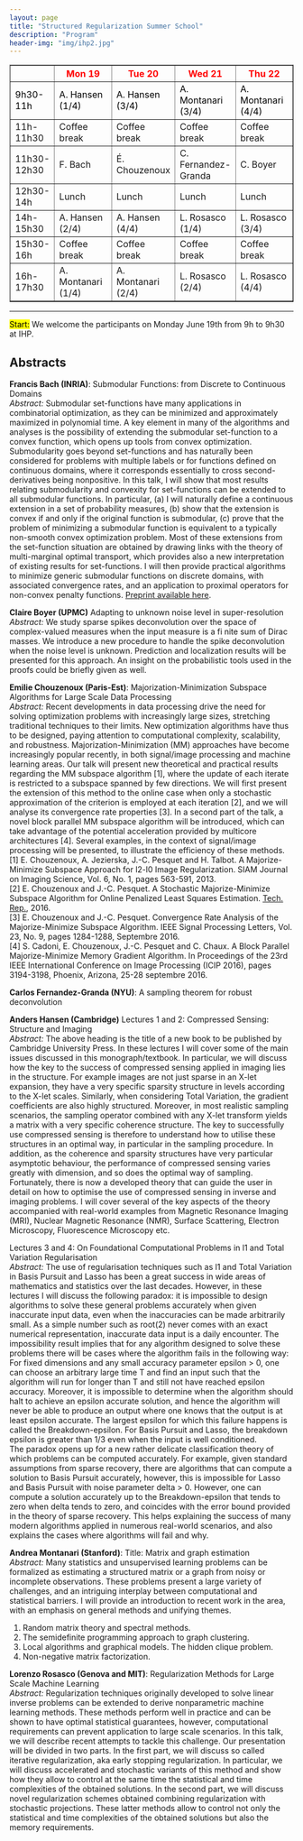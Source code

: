 ```yaml
---
layout: page
title: "Structured Regularization Summer School"
description: "Program"
header-img: "img/ihp2.jpg"
---
```


<table style="align:center" border="1">
  <tr style="color:red">
    <th style="width:14%"></th>
    <th style="width:21%">Mon 19</th>
    <th style="width:21%">Tue 20</th>
    <th style="width:21%">Wed 21</th>
    <th style="width:21%">Thu 22</th>
  </tr>
  <tr style="color:black">
    <td>9h30-11h</td>
    <td>A. Hansen (1/4)</td>
    <td>A. Hansen (3/4)</td>
    <td>A. Montanari (3/4)</td>
    <td>A. Montanari (4/4)</td>
  </tr>
  <tr color="black">
    <td>11h-11h30 </td>
    <td>Coffee break</td>
    <td>Coffee break</td>
    <td>Coffee break</td>
    <td>Coffee break</td>
  </tr>
    <tr color="black">
    <td>11h30-12h30</td>
    <td>F. Bach</td>
    <td>É. Chouzenoux</td>
    <td>C. Fernandez-Granda</td>
    <td>C. Boyer</td>
  </tr>
    <tr color="black">
    <td>12h30-14h</td>
    <td>Lunch</td>
    <td>Lunch</td>
    <td>Lunch</td>
    <td>Lunch</td>
  </tr>
    <tr color="black">
    <td>14h-15h30</td>
    <td>A. Hansen (2/4)</td>
    <td>A. Hansen (4/4)</td>
    <td>L. Rosasco (1/4)</td>
    <td>L. Rosasco (3/4)</td>
  </tr>
    <tr color="black">
    <td>15h30-16h</td>
    <td>Coffee break</td>
    <td>Coffee break</td>
    <td>Coffee break</td>
    <td>Coffee break</td>
  </tr>
    <tr color="black">
    <td>16h-17h30</td>
    <td>A. Montanari (1/4)</td>
    <td>A. Montanari (2/4)</td>
    <td>L. Rosasco (2/4)</td>
    <td>L. Rosasco (4/4)</td>
  </tr>
  </table>


___
<mark>Start:</mark> We welcome the participants on Monday June 19th from 9h to 9h30 at IHP.

Abstracts
-------


**Francis Bach (INRIA)**: Submodular Functions: from Discrete to Continuous Domains <br/>
_Abstract:_ Submodular set-functions have many applications in combinatorial optimization, as they can be minimized and approximately maximized in polynomial time. A key element in many of the algorithms and analyses is the possibility of extending the submodular set-function to a convex function, which opens up tools from convex optimization. Submodularity goes beyond set-functions and has naturally been considered for problems with multiple labels or for functions defined on continuous domains, where it corresponds essentially to cross second-derivatives being nonpositive. In this talk, I will show that most results relating submodularity and convexity for set-functions can be extended to all submodular functions. In particular, (a) I will naturally define a continuous extension in a set of probability measures, (b) show that the extension is convex if and only if the original function is submodular, (c) prove that the problem of minimizing a submodular function is equivalent to a typically non-smooth convex optimization problem. Most of these extensions from the set-function situation are obtained by drawing links with the theory of multi-marginal optimal transport, which provides also a new interpretation of existing results for set-functions. I will then provide practical algorithms to minimize generic submodular functions on discrete domains, with associated convergence rates, and an application to proximal operators for non-convex penalty functions. [Preprint available here](https://hal.archives-ouvertes.fr/hal-01222319v2/document).


**Claire Boyer (UPMC)** Adapting to unknown noise level in super-resolution
<br/>
_Abstract:_  We study sparse spikes deconvolution over the space of complex-valued measures when the input measure is a fi nite sum of Dirac masses. We introduce a new procedure to handle the spike deconvolution when the noise level is unknown. Prediction and localization results will be presented for this approach. An insight on the probabilistic tools used in the proofs could be briefly given as well.

**Emilie Chouzenoux (Paris-Est)**: Majorization-Minimization Subspace Algorithms for Large Scale Data Processing<br/>
_Abstract:_ Recent developments in data processing drive the need for solving optimization problems with increasingly large sizes, stretching traditional techniques to their limits. New optimization algorithms have thus to be designed, paying attention to computational complexity, scalability, and robustness. Majorization-Minimization (MM) approaches have become increasingly popular recently, in both signal/image processing and machine learning areas. Our talk will present new theoretical and practical results regarding the MM subspace algorithm [1], where the update of each iterate is restricted to a subspace spanned by few directions. We will first present the extension of this method to the online case when only a stochastic approximation of the criterion is employed at each iteration [2], and we will analyse its convergence rate properties [3]. In a second part of the talk, a novel block parallel MM subspace algorithm will be introduced, which can take advantage of the potential acceleration provided by multicore architectures [4]. Several examples, in the context of signal/image processing will be presented, to illustrate the efficiency of these methods. <br/>
[1] E. Chouzenoux, A. Jezierska, J.-C. Pesquet and H. Talbot. A Majorize-Minimize Subspace Approach for l2-l0 Image Regularization. SIAM Journal on Imaging Science, Vol. 6, No. 1, pages 563-591, 2013. <br/>
[2] E. Chouzenoux and J.-C. Pesquet. A Stochastic Majorize-Minimize Subspace Algorithm for Online Penalized Least Squares Estimation. [Tech. Rep.](http://arxiv.org/abs/1512.08722), 2016. <br/>
[3] E. Chouzenoux and J.-C. Pesquet. Convergence Rate Analysis of the Majorize-Minimize Subspace Algorithm. IEEE Signal Processing Letters, Vol. 23, No. 9, pages 1284-1288, Septembre 2016. <br/>
[4] S. Cadoni, E. Chouzenoux, J.-C. Pesquet and C. Chaux. A Block Parallel Majorize-Minimize Memory Gradient Algorithm. In Proceedings of the 23rd IEEE International Conference on Image Processing (ICIP 2016), pages 3194-3198, Phoenix, Arizona, 25-28 septembre 2016.

**Carlos Fernandez-Granda (NYU)**: A sampling theorem for robust deconvolution



**Anders Hansen  (Cambridge)**  Lectures 1 and 2: Compressed Sensing: Structure and Imaging
<br/>
_Abstract:_ The above heading is the title of a new book to be published by Cambridge University Press. In these lectures I will cover some of the main issues discussed in this monograph/textbook. In particular, we will discuss how the key to the success of compressed sensing applied in imaging lies in the structure. For example images are not just sparse in an X-let expansion, they have a very specific sparsity structure in levels according to the X-let scales. Similarly, when considering Total Variation, the gradient coefficients are also highly structured. Moreover, in most realistic sampling scenarios, the sampling operator combined with any X-let transform yields a matrix with a very specific coherence structure. The key to successfully use compressed sensing is therefore to understand how to utilise these structures in an optimal way, in particular in the sampling procedure. In addition, as the coherence and sparsity structures have very particular asymptotic behaviour, the performance of compressed sensing varies greatly with dimension, and so does the optimal way of sampling. Fortunately, there is now a developed theory that can guide the user in detail on how to optimise the use of compressed sensing in inverse and imaging problems. I will cover several of the key aspects of the theory accompanied with real-world examples from Magnetic Resonance Imaging (MRI), Nuclear Magnetic Resonance (NMR), Surface Scattering, Electron Microscopy, Fluorescence Microscopy etc.  

Lectures 3 and 4: On Foundational Computational Problems in l1 and Total Variation Regularisation
<br/>
_Abstract:_  The use of regularisation techniques such as l1 and Total Variation in Basis Pursuit and Lasso has been a great success in wide areas of mathematics and statistics over the last decades. However, in these lectures I will discuss the following paradox: it is impossible to design algorithms to solve these general problems accurately when given inaccurate input data, even when the inaccuracies can be made arbitrarily small. As a simple number such as root(2) never comes with an exact numerical representation, inaccurate data input is a daily encounter. The impossibility result implies that for any algorithm designed to solve these problems there will be cases where the algorithm fails in the following way: For fixed dimensions and any small accuracy parameter epsilon > 0, one can choose an arbitrary large time T and find an input such that the algorithm will run for longer than T and still not have reached epsilon accuracy. Moreover, it is impossible to determine when the algorithm should halt to achieve an epsilon accurate solution, and hence the algorithm will never be able to produce an output where one knows that the output is at least epsilon accurate. The largest epsilon for which this failure happens is called the Breakdown-epsilon. For Basis Pursuit and Lasso, the breakdown epsilon is greater than 1/3 even when the input is well conditioned. <br/>
The paradox opens up for a new rather delicate classification theory of which problems can be computed accurately. For example, given standard assumptions from sparse recovery, there are algorithms that can compute a solution to Basis Pursuit accurately, however, this is impossible for Lasso and Basis Pursuit with noise parameter delta > 0. However, one can compute a solution accurately up to the Breakdown-epsilon that tends to zero when delta tends to zero, and coincides with the error bound provided in the theory of sparse recovery. This helps explaining the success of many modern algorithms applied in numerous real-world scenarios, and also explains the cases where algorithms will fail and why.

**Andrea Montanari (Stanford)**: Title: Matrix and graph estimation
<br/>
_Abstract:_ Many statistics and unsupervised learning problems can be formalized as
estimating a structured matrix or a graph from noisy or incomplete observations.
These problems present a large variety of challenges, and an intriguing interplay between computational and statistical barriers. I will provide an introduction to recent work  in the area, with an emphasis on general methods and unifying themes.
<br/>
1) Random matrix theory and spectral methods.<br/>
2) The semidefinite programming approach to graph clustering.<br/>
3) Local algorithms and graphical models. The hidden clique problem.<br/>
4) Non-negative matrix factorization.<br/>


**Lorenzo Rosasco (Genova and MIT)**: Regularization Methods for Large Scale Machine Learning
<br/>
_Abstract:_ Regularization techniques originally developed to solve linear  inverse problems can be extended to derive nonparametric machine learning methods.  These methods perform well in practice and can be shown to have optimal  statistical guarantees, however, computational requirements  can prevent application to large scale scenarios. In this talk, we will describe recent attempts  to tackle this challenge. Our presentation will be divided in two parts. In the first part, we will discuss so called iterative regularization, aka early stopping regularization. In particular, we will discuss accelerated and stochastic variants of this method and show how they allow to control at the same time the statistical and time complexities of the obtained solutions. In the second part, we will discuss  novel regularization schemes obtained combining regularization with stochastic projections. These latter methods allow to control not only the statistical and time complexities of the obtained solutions but also the memory requirements.
